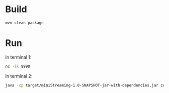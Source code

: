 # Build
```bash
mvn clean package
```

# Run
In terminal 1:
```bash
nc -lk 9990
```
In terminal 2:
```bash
java -cp target/miniStreaming-1.0-SNAPSHOT-jar-with-dependencies.jar com.stream_work.ch02.job.VehicleCountJob
```
